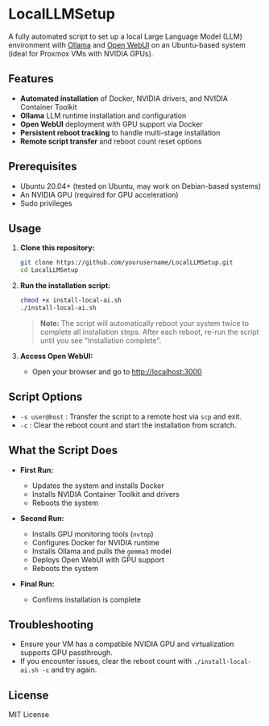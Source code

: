 
# LocalLLMSetup

A fully automated script to set up a local Large Language Model (LLM) environment with [Ollama](https://ollama.com/) and [Open WebUI](https://github.com/open-webui/open-webui) on an Ubuntu-based system (ideal for Proxmox VMs with NVIDIA GPUs).

## Features

- **Automated installation** of Docker, NVIDIA drivers, and NVIDIA Container Toolkit
- **Ollama** LLM runtime installation and configuration
- **Open WebUI** deployment with GPU support via Docker
- **Persistent reboot tracking** to handle multi-stage installation
- **Remote script transfer** and reboot count reset options

## Prerequisites

- Ubuntu 20.04+ (tested on Ubuntu, may work on Debian-based systems)
- An NVIDIA GPU (required for GPU acceleration)
- Sudo privileges

## Usage

1. **Clone this repository:**
   ```bash
   git clone https://github.com/yourusername/LocalLLMSetup.git
   cd LocalLLMSetup
   ```

2. **Run the installation script:**
   ```bash
   chmod +x install-local-ai.sh
   ./install-local-ai.sh
   ```
   > **Note:** The script will automatically reboot your system twice to complete all installation steps. After each reboot, re-run the script until you see "Installation complete".

3. **Access Open WebUI:**
   - Open your browser and go to [http://localhost:3000](http://localhost:3000)

## Script Options

- `-s user@host` : Transfer the script to a remote host via `scp` and exit.
- `-c` : Clear the reboot count and start the installation from scratch.

## What the Script Does

- **First Run:**
  - Updates the system and installs Docker
  - Installs NVIDIA Container Toolkit and drivers
  - Reboots the system

- **Second Run:**
  - Installs GPU monitoring tools (`nvtop`)
  - Configures Docker for NVIDIA runtime
  - Installs Ollama and pulls the `gemma3` model
  - Deploys Open WebUI with GPU support
  - Reboots the system

- **Final Run:**
  - Confirms installation is complete

## Troubleshooting

- Ensure your VM has a compatible NVIDIA GPU and virtualization supports GPU passthrough.
- If you encounter issues, clear the reboot count with `./install-local-ai.sh -c` and try again.

## License

MIT License
